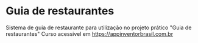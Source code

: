 # Guia de restaurantes
Sistema de guia de restaurante para utilização no projeto prático "Guia de restaurantes"
Curso acessivel em https://appinventorbrasil.com.br
